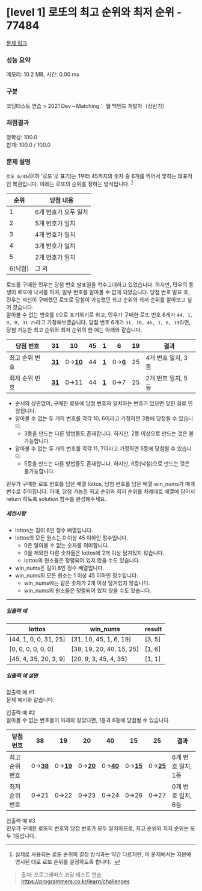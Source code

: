 # [level 1] 로또의 최고 순위와 최저 순위 - 77484 

[문제 링크](https://school.programmers.co.kr/learn/courses/30/lessons/77484) 

### 성능 요약

메모리: 10.2 MB, 시간: 0.00 ms

### 구분

코딩테스트 연습 > 2021 Dev－Matching： 웹 백엔드 개발자（상반기）

### 채점결과

정확성: 100.0<br/>합계: 100.0 / 100.0

### 문제 설명

<p style="user-select: auto;"><code style="user-select: auto;">로또 6/45</code>(이하 '로또'로 표기)는 1부터 45까지의 숫자 중 6개를 찍어서 맞히는 대표적인 복권입니다. 아래는 로또의 순위를 정하는 방식입니다. <sup id="fnref1" style="user-select: auto;"><a href="#fn1" style="user-select: auto;">1</a></sup></p>
<table class="table" style="user-select: auto;">
        <thead style="user-select: auto;"><tr style="user-select: auto;">
<th style="user-select: auto;">순위</th>
<th style="user-select: auto;">당첨 내용</th>
</tr>
</thead>
        <tbody style="user-select: auto;"><tr style="user-select: auto;">
<td style="user-select: auto;">1</td>
<td style="user-select: auto;">6개 번호가 모두 일치</td>
</tr>
<tr style="user-select: auto;">
<td style="user-select: auto;">2</td>
<td style="user-select: auto;">5개 번호가 일치</td>
</tr>
<tr style="user-select: auto;">
<td style="user-select: auto;">3</td>
<td style="user-select: auto;">4개 번호가 일치</td>
</tr>
<tr style="user-select: auto;">
<td style="user-select: auto;">4</td>
<td style="user-select: auto;">3개 번호가 일치</td>
</tr>
<tr style="user-select: auto;">
<td style="user-select: auto;">5</td>
<td style="user-select: auto;">2개 번호가 일치</td>
</tr>
<tr style="user-select: auto;">
<td style="user-select: auto;">6(낙첨)</td>
<td style="user-select: auto;">그 외</td>
</tr>
</tbody>
      </table>
<p style="user-select: auto;">로또를 구매한 민우는 당첨 번호 발표일을 학수고대하고 있었습니다. 하지만, 민우의 동생이 로또에 낙서를 하여, 일부 번호를 알아볼 수 없게 되었습니다. 당첨 번호 발표 후, 민우는 자신이 구매했던 로또로 당첨이 가능했던 최고 순위와 최저 순위를 알아보고 싶어 졌습니다. <br style="user-select: auto;">
알아볼 수 없는 번호를 <code style="user-select: auto;">0</code>으로 표기하기로 하고, 민우가 구매한 로또 번호 6개가 <code style="user-select: auto;">44, 1, 0, 0, 31 25</code>라고 가정해보겠습니다. 당첨 번호 6개가 <code style="user-select: auto;">31, 10, 45, 1, 6, 19</code>라면, 당첨 가능한 최고 순위와 최저 순위의 한 예는 아래와 같습니다.</p>
<table class="table" style="user-select: auto;">
        <thead style="user-select: auto;"><tr style="user-select: auto;">
<th style="user-select: auto;">당첨 번호</th>
<th style="user-select: auto;">31</th>
<th style="user-select: auto;">10</th>
<th style="user-select: auto;">45</th>
<th style="user-select: auto;">1</th>
<th style="user-select: auto;">6</th>
<th style="user-select: auto;">19</th>
<th style="user-select: auto;">결과</th>
</tr>
</thead>
        <tbody style="user-select: auto;"><tr style="user-select: auto;">
<td style="user-select: auto;">최고 순위 번호</td>
<td style="user-select: auto;"><u style="user-select: auto;"><strong style="user-select: auto;">31</strong></u></td>
<td style="user-select: auto;">0→<u style="user-select: auto;"><strong style="user-select: auto;">10</strong></u></td>
<td style="user-select: auto;">44</td>
<td style="user-select: auto;"><u style="user-select: auto;"><strong style="user-select: auto;">1</strong></u></td>
<td style="user-select: auto;">0→<u style="user-select: auto;"><strong style="user-select: auto;">6</strong></u></td>
<td style="user-select: auto;">25</td>
<td style="user-select: auto;">4개 번호 일치, 3등</td>
</tr>
<tr style="user-select: auto;">
<td style="user-select: auto;">최저 순위 번호</td>
<td style="user-select: auto;"><u style="user-select: auto;"><strong style="user-select: auto;">31</strong></u></td>
<td style="user-select: auto;">0→11</td>
<td style="user-select: auto;">44</td>
<td style="user-select: auto;"><u style="user-select: auto;"><strong style="user-select: auto;">1</strong></u></td>
<td style="user-select: auto;">0→7</td>
<td style="user-select: auto;">25</td>
<td style="user-select: auto;">2개 번호 일치, 5등</td>
</tr>
</tbody>
      </table>
<ul style="user-select: auto;">
<li style="user-select: auto;">순서와 상관없이, 구매한 로또에 당첨 번호와 일치하는 번호가 있으면 맞힌 걸로 인정됩니다. </li>
<li style="user-select: auto;">알아볼 수 없는 두 개의 번호를 각각 10, 6이라고 가정하면 3등에 당첨될 수 있습니다. 

<ul style="user-select: auto;">
<li style="user-select: auto;">3등을 만드는 다른 방법들도 존재합니다. 하지만, 2등 이상으로 만드는 것은 불가능합니다. </li>
</ul></li>
<li style="user-select: auto;">알아볼 수 없는 두 개의 번호를 각각 11, 7이라고 가정하면 5등에 당첨될 수 있습니다. 

<ul style="user-select: auto;">
<li style="user-select: auto;">5등을 만드는 다른 방법들도 존재합니다. 하지만, 6등(낙첨)으로 만드는 것은 불가능합니다.</li>
</ul></li>
</ul>

<p style="user-select: auto;">민우가 구매한 로또 번호를 담은 배열 lottos, 당첨 번호를 담은 배열 win_nums가 매개변수로 주어집니다. 이때, 당첨 가능한 최고 순위와 최저 순위를 차례대로 배열에 담아서 return 하도록 solution 함수를 완성해주세요. </p>

<h5 style="user-select: auto;">제한사항</h5>

<ul style="user-select: auto;">
<li style="user-select: auto;">lottos는 길이 6인 정수 배열입니다.</li>
<li style="user-select: auto;">lottos의 모든 원소는 0 이상 45 이하인 정수입니다.

<ul style="user-select: auto;">
<li style="user-select: auto;">0은 알아볼 수 없는 숫자를 의미합니다.</li>
<li style="user-select: auto;">0을 제외한 다른 숫자들은 lottos에 2개 이상 담겨있지 않습니다.</li>
<li style="user-select: auto;">lottos의 원소들은 정렬되어 있지 않을 수도 있습니다.</li>
</ul></li>
<li style="user-select: auto;">win_nums은 길이 6인 정수 배열입니다.</li>
<li style="user-select: auto;">win_nums의 모든 원소는 1 이상 45 이하인 정수입니다.

<ul style="user-select: auto;">
<li style="user-select: auto;">win_nums에는 같은 숫자가 2개 이상 담겨있지 않습니다.</li>
<li style="user-select: auto;">win_nums의 원소들은 정렬되어 있지 않을 수도 있습니다.</li>
</ul></li>
</ul>

<hr style="user-select: auto;">

<h5 style="user-select: auto;">입출력 예</h5>
<table class="table" style="user-select: auto;">
        <thead style="user-select: auto;"><tr style="user-select: auto;">
<th style="user-select: auto;">lottos</th>
<th style="user-select: auto;">win_nums</th>
<th style="user-select: auto;">result</th>
</tr>
</thead>
        <tbody style="user-select: auto;"><tr style="user-select: auto;">
<td style="user-select: auto;">[44, 1, 0, 0, 31, 25]</td>
<td style="user-select: auto;">[31, 10, 45, 1, 6, 19]</td>
<td style="user-select: auto;">[3, 5]</td>
</tr>
<tr style="user-select: auto;">
<td style="user-select: auto;">[0, 0, 0, 0, 0, 0]</td>
<td style="user-select: auto;">[38, 19, 20, 40, 15, 25]</td>
<td style="user-select: auto;">[1, 6]</td>
</tr>
<tr style="user-select: auto;">
<td style="user-select: auto;">[45, 4, 35, 20, 3, 9]</td>
<td style="user-select: auto;">[20, 9, 3, 45, 4, 35]</td>
<td style="user-select: auto;">[1, 1]</td>
</tr>
</tbody>
      </table>
<h5 style="user-select: auto;">입출력 예 설명</h5>

<p style="user-select: auto;">입출력 예 #1<br style="user-select: auto;">
문제 예시와 같습니다.</p>

<p style="user-select: auto;">입출력 예 #2<br style="user-select: auto;">
알아볼 수 없는 번호들이 아래와 같았다면, 1등과 6등에 당첨될 수 있습니다. </p>
<table class="table" style="user-select: auto;">
        <thead style="user-select: auto;"><tr style="user-select: auto;">
<th style="user-select: auto;">당첨 번호</th>
<th style="user-select: auto;">38</th>
<th style="user-select: auto;">19</th>
<th style="user-select: auto;">20</th>
<th style="user-select: auto;">40</th>
<th style="user-select: auto;">15</th>
<th style="user-select: auto;">25</th>
<th style="user-select: auto;">결과</th>
</tr>
</thead>
        <tbody style="user-select: auto;"><tr style="user-select: auto;">
<td style="user-select: auto;">최고 순위 번호</td>
<td style="user-select: auto;">0→<u style="user-select: auto;"><strong style="user-select: auto;">38</strong></u></td>
<td style="user-select: auto;">0→<u style="user-select: auto;"><strong style="user-select: auto;">19</strong></u></td>
<td style="user-select: auto;">0→<u style="user-select: auto;"><strong style="user-select: auto;">20</strong></u></td>
<td style="user-select: auto;">0→<u style="user-select: auto;"><strong style="user-select: auto;">40</strong></u></td>
<td style="user-select: auto;">0→<u style="user-select: auto;"><strong style="user-select: auto;">15</strong></u></td>
<td style="user-select: auto;">0→<u style="user-select: auto;"><strong style="user-select: auto;">25</strong></u></td>
<td style="user-select: auto;">6개 번호 일치, 1등</td>
</tr>
<tr style="user-select: auto;">
<td style="user-select: auto;">최저 순위 번호</td>
<td style="user-select: auto;">0→21</td>
<td style="user-select: auto;">0→22</td>
<td style="user-select: auto;">0→23</td>
<td style="user-select: auto;">0→24</td>
<td style="user-select: auto;">0→26</td>
<td style="user-select: auto;">0→27</td>
<td style="user-select: auto;">0개 번호 일치, 6등</td>
</tr>
</tbody>
      </table>
<p style="user-select: auto;">입출력 예 #3<br style="user-select: auto;">
민우가 구매한 로또의 번호와 당첨 번호가 모두 일치하므로, 최고 순위와 최저 순위는 모두 1등입니다. </p>

<div class="footnotes" style="user-select: auto;">
<hr style="user-select: auto;">
<ol style="user-select: auto;">

<li id="fn1" style="user-select: auto;">
<p style="user-select: auto;">실제로 사용되는 로또 순위의 결정 방식과는 약간 다르지만, 이 문제에서는 지문에 명시된 대로 로또 순위를 결정하도록 합니다. &nbsp;<a href="#fnref1" style="user-select: auto;">↩</a></p>
</li>

</ol>
</div>


> 출처: 프로그래머스 코딩 테스트 연습, https://programmers.co.kr/learn/challenges